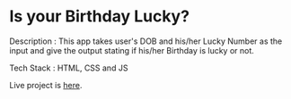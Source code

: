 # Is your Birthday Lucky?
Description : This app takes user's DOB and his/her Lucky Number as the input and give the output stating if his/her Birthday is lucky or not. 

Tech Stack : HTML, CSS and JS

Live project is [here](https://romabulani-luckybirthday.netlify.app/).

